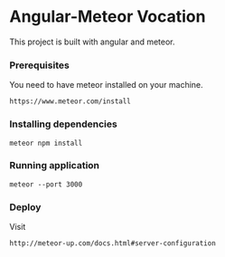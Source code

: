 # Angular-Meteor Vocation

This project is built with angular and meteor.


### Prerequisites

You need to have meteor installed on your machine.

```
https://www.meteor.com/install
```

### Installing dependencies


```
meteor npm install
```

### Running application


```
meteor --port 3000
```

### Deploy

Visit 


```
http://meteor-up.com/docs.html#server-configuration
```

